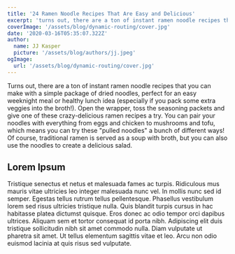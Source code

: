 ```yaml
---
title: '24 Ramen Noodle Recipes That Are Easy and Delicious'
excerpt: 'turns out, there are a ton of instant ramen noodle recipes that you can make with a simple package of dried noodles, perfect for an easy weeknight meal or healthy lunch idea (especially if you pack some extra veggies into the broth!). '
coverImage: '/assets/blog/dynamic-routing/cover.jpg'
date: '2020-03-16T05:35:07.322Z'
author:
  name: JJ Kasper
  picture: '/assets/blog/authors/jj.jpeg'
ogImage:
  url: '/assets/blog/dynamic-routing/cover.jpg'
---
```


Turns out, there are a ton of instant ramen noodle recipes that you can make with a simple package of dried noodles, perfect for an easy weeknight meal or healthy lunch idea (especially if you pack some extra veggies into the broth!). Open the wrapper, toss the seasoning packets and give one of these crazy-delicious ramen recipes a try. You can pair your noodles with everything from eggs and chicken to mushrooms and tofu, which means you can try these "pulled noodles" a bunch of different ways! Of course, traditional ramen is served as a soup with broth, but you can also use the noodles to create a delicious salad. 

## Lorem Ipsum

Tristique senectus et netus et malesuada fames ac turpis. Ridiculous mus mauris vitae ultricies leo integer malesuada nunc vel. In mollis nunc sed id semper. Egestas tellus rutrum tellus pellentesque. Phasellus vestibulum lorem sed risus ultricies tristique nulla. Quis blandit turpis cursus in hac habitasse platea dictumst quisque. Eros donec ac odio tempor orci dapibus ultrices. Aliquam sem et tortor consequat id porta nibh. Adipiscing elit duis tristique sollicitudin nibh sit amet commodo nulla. Diam vulputate ut pharetra sit amet. Ut tellus elementum sagittis vitae et leo. Arcu non odio euismod lacinia at quis risus sed vulputate.
